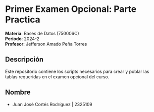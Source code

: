 # Primer Examen Opcional: Parte Practica

**Materia**: Bases de Datos (750006C)  
**Periodo**: 2024-2  
**Profesor**: Jefferson Amado Peña Torres  

## Descripción

Este repositorio contiene los scripts necesarios para crear y poblar las tablas requeridas en el examen opcional del curso.

## Nombre

- Juan José Cortés Rodríguez | 2325109
